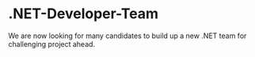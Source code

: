 # .NET-Developer-Team
We are now looking for many candidates to build up a new .NET team for challenging project ahead.
